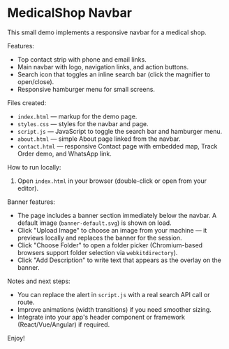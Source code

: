 # MedicalShop Navbar

This small demo implements a responsive navbar for a medical shop.

Features:
- Top contact strip with phone and email links.
- Main navbar with logo, navigation links, and action buttons.
- Search icon that toggles an inline search bar (click the magnifier to open/close).
- Responsive hamburger menu for small screens.

Files created:
- `index.html` — markup for the demo page.
- `styles.css` — styles for the navbar and page.
- `script.js` — JavaScript to toggle the search bar and hamburger menu.
- `about.html` — simple About page linked from the navbar.
- `contact.html` — responsive Contact page with embedded map, Track Order demo, and WhatsApp link.

How to run locally:
1. Open `index.html` in your browser (double-click or open from your editor).

Banner features:
- The page includes a banner section immediately below the navbar. A default image (`banner-default.svg`) is shown on load.
- Click "Upload Image" to choose an image from your machine — it previews locally and replaces the banner for the session.
- Click "Choose Folder" to open a folder picker (Chromium-based browsers support folder selection via `webkitdirectory`).
- Click "Add Description" to write text that appears as the overlay on the banner.

Notes and next steps:
- You can replace the alert in `script.js` with a real search API call or route.
- Improve animations (width transitions) if you need smoother sizing.
- Integrate into your app's header component or framework (React/Vue/Angular) if required.

Enjoy!